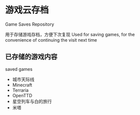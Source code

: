 # 游戏云存档
  Game Saves Repository

用于存储游戏存档，方便下次复现
Used for saving games, for the convenience of continuing the visit next time

## 已存储的游戏内容
  saved games

  - 城市天际线
  - Minecraft
  - Terraria
  - OpenTTD
  - 星空列车与白的旅行
  - 米塔
